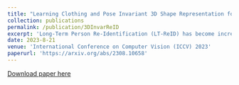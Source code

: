 ```yaml
---
title: "Learning Clothing and Pose Invariant 3D Shape Representation for Long-Term Person Re-Identification"
collection: publications
permalink: /publication/3DInvarReID 
excerpt: 'Long-Term Person Re-Identification (LT-ReID) has become increasingly crucial in computer vision and biometrics. In this work, we aim to extend LT-ReID beyond pedestrian recognition to include a wider range of real-world human activities while still accounting for cloth-changing scenarios over large time gaps. This setting poses additional challenges due to the geometric misalignment and appearance ambiguity caused by the diversity of human pose and clothing. To address these challenges, we propose a new approach 3DInvarReID for (i) disentangling identity from non-identity components (pose, clothing shape, and texture) of 3D clothed humans, and (ii) reconstructing accurate 3D clothed body shapes and learning discriminative features of naked body shapes for person ReID in a joint manner. To better evaluate our study of LT-ReID, we collect a real-world dataset called CCDA, which contains a wide variety of human activities and clothing changes. Experimentally, we show the superior performance of our approach for person ReID'
date: 2023-8-21
venue: 'International Conference on Computer Vision (ICCV) 2023'
paperurl: 'https://arxiv.org/abs/2308.10658'
---
```


[Download paper here](https://arxiv.org/abs/2308.10658)

